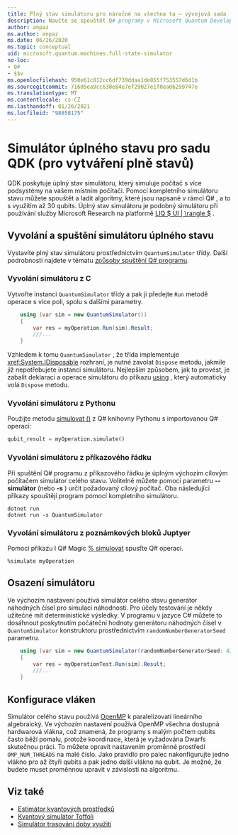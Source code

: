 ```yaml
---
title: Plný stav simulátoru pro náročné na všechna ta – vývojová sada
description: Naučte se spouštět Q# programy v Microsoft Quantum Development Kit úplný stav simulátoru.
author: anpaz
ms.author: anpaz
ms.date: 06/26/2020
ms.topic: conceptual
uid: microsoft.quantum.machines.full-state-simulator
no-loc:
- Q#
- $$v
ms.openlocfilehash: 950e61c812cc6df739ddaa1de855f753557d6d1b
ms.sourcegitcommit: 71605ea9cc630e84e7ef29027e1f0ea06299747e
ms.translationtype: MT
ms.contentlocale: cs-CZ
ms.lasthandoff: 01/26/2021
ms.locfileid: "98858175"
---
```

# <a name="quantum-development-kit-qdk-full-state-simulator"></a>Simulátor úplného stavu pro sadu QDK (pro vytváření plně stavů)

QDK poskytuje úplný stav simulátoru, který simuluje počítač s více podsystémy na vašem místním počítači. Pomocí kompletního simulátoru stavu můžete spouštět a ladit algoritmy, které jsou napsané v rámci Q# , a to s využitím až 30 qubits. Úplný stav simulátoru je podobný simulátoru při používání služby Microsoft Research na platformě  [LIQ $ UI | \rangle $](http://stationq.github.io/Liquid/) .

## <a name="invoking-and-running-the-full-state-simulator"></a>Vyvolání a spuštění simulátoru úplného stavu

Vystavíte plný stav simulátoru prostřednictvím `QuantumSimulator` třídy. Další podrobnosti najdete v tématu [způsoby spuštění Q# programu](xref:microsoft.quantum.guide.host-programs).

### <a name="invoking-the-simulator-from-c"></a>Vyvolání simulátoru z C #

Vytvořte instanci `QuantumSimulator` třídy a pak ji předejte `Run` metodě operace s více poli, spolu s dalšími parametry.
```csharp
    using (var sim = new QuantumSimulator())
    {
        var res = myOperation.Run(sim).Result;
        ///...
    }
```

Vzhledem k tomu `QuantumSimulator` , že třída implementuje <xref:System.IDisposable> rozhraní, je nutné zavolat `Dispose` metodu, jakmile již nepotřebujete instanci simulátoru. Nejlepším způsobem, jak to provést, je zabalit deklaraci a operace simulátoru do příkazu [using](https://docs.microsoft.com/dotnet/csharp/language-reference/keywords/using-statement) , který automaticky volá `Dispose` metodu.

### <a name="invoking-the-simulator-from-python"></a>Vyvolání simulátoru z Pythonu

Použijte metodu [simulovat ()](https://docs.microsoft.com/python/qsharp-core/qsharp.loader.qsharpcallable) z Q# knihovny Pythonu s importovanou Q# operací:

```python
qubit_result = myOperation.simulate()
```

### <a name="invoking-the-simulator-from-the-command-line"></a>Vyvolání simulátoru z příkazového řádku

Při spuštění Q# programu z příkazového řádku je úplným výchozím cílovým počítačem simulátor celého stavu. Volitelně můžete pomocí parametru **--simulátor** (nebo **-s** ) určit požadovaný cílový počítač. Oba následující příkazy spouštějí program pomocí kompletního simulátoru. 

```dotnetcli
dotnet run
dotnet run -s QuantumSimulator
```

### <a name="invoking-the-simulator-from-juptyer-notebooks"></a>Vyvolání simulátoru z poznámkových bloků Juptyer

Pomocí příkazu I Q# Magic [% simulovat](xref:microsoft.quantum.iqsharp.magic-ref.simulate) spusťte Q# operaci.

```
%simulate myOperation
```
## <a name="seeding-the-simulator"></a>Osazení simulátoru

Ve výchozím nastavení používá simulátor celého stavu generátor náhodných čísel pro simulaci náhodnosti. Pro účely testování je někdy užitečné mít deterministické výsledky. V programu v jazyce C# můžete to dosáhnout poskytnutím počáteční hodnoty generátoru náhodných čísel v `QuantumSimulator` konstruktoru prostřednictvím `randomNumberGeneratorSeed` parametru.

```csharp
    using (var sim = new QuantumSimulator(randomNumberGeneratorSeed: 42))
    {
        var res = myOperationTest.Run(sim).Result;
        ///...
    }
```

## <a name="configuring-threads"></a>Konfigurace vláken

Simulátor celého stavu používá [OpenMP](http://www.openmp.org/) k paralelizovatí lineárního algebraický. Ve výchozím nastavení používá OpenMP všechna dostupná hardwarová vlákna, což znamená, že programy s malým počtem qubits často běží pomalu, protože koordinace, která je vyžadována Dwarfs skutečnou práci. To můžete opravit nastavením proměnné prostředí `OMP_NUM_THREADS` na malé číslo. Jako pravidlo pro palec nakonfigurujte jedno vlákno pro až čtyři qubits a pak jedno další vlákno na qubit. Je možné, že budete muset proměnnou upravit v závislosti na algoritmu.

## <a name="see-also"></a>Viz také

- [Estimátor kvantových prostředků](xref:microsoft.quantum.machines.resources-estimator)
- [Kvantový simulátor Toffoli](xref:microsoft.quantum.machines.toffoli-simulator)
- [Simulátor trasování doby využití](xref:microsoft.quantum.machines.qc-trace-simulator.intro)